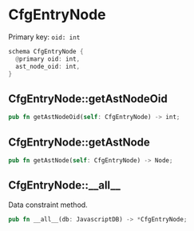 # CfgEntryNode

Primary key: `oid: int`

```rust
schema CfgEntryNode {
  @primary oid: int,
  ast_node_oid: int,
}
```
## CfgEntryNode::getAstNodeOid

```rust
pub fn getAstNodeOid(self: CfgEntryNode) -> int;
```
## CfgEntryNode::getAstNode

```rust
pub fn getAstNode(self: CfgEntryNode) -> Node;
```
## CfgEntryNode::\_\_all\_\_

Data constraint method.

```rust
pub fn __all__(db: JavascriptDB) -> *CfgEntryNode;
```
